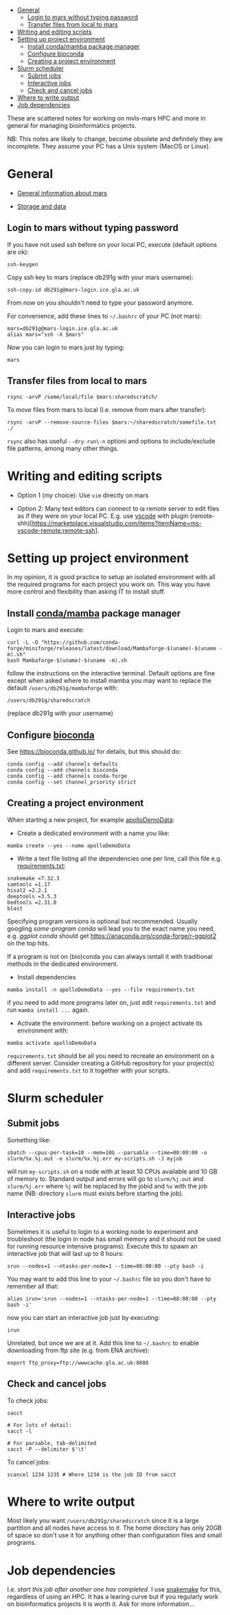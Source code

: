 <!-- vim-markdown-toc GFM -->

* [General](#general)
    * [Login to mars without typing password](#login-to-mars-without-typing-password)
    * [Transfer files from local to mars](#transfer-files-from-local-to-mars)
* [Writing and editing scripts](#writing-and-editing-scripts)
* [Setting up project environment](#setting-up-project-environment)
    * [Install conda/mamba package manager](#install-condamamba-package-manager)
    * [Configure bioconda](#configure-bioconda)
    * [Creating a project environment](#creating-a-project-environment)
* [Slurm scheduler](#slurm-scheduler)
    * [Submit jobs](#submit-jobs)
    * [Interactive jobs](#interactive-jobs)
    * [Check and cancel jobs](#check-and-cancel-jobs)
* [Where to write output](#where-to-write-output)
* [Job dependencies](#job-dependencies)

<!-- vim-markdown-toc -->

These are scattered notes for working on mvls-mars HPC and more in general for
managing bioinformatics projects.

NB: This notes are likely to change, become obsolete and definitely they are
incomplete. They assume your PC has a Unix system (MacOS or Linux).

# General

* [General information about mars](https://mars.ice.gla.ac.uk/)

* [Storage and data](https://mars.ice.gla.ac.uk/storage-and-data/)

## Login to mars without typing password

If you have not used ssh before on your local PC, execute (default options are ok):

```
ssh-keygen
```

Copy ssh key to mars (replace db291g with your mars username):

```
ssh-copy-id db291g@mars-login.ice.gla.ac.uk
```

From now on you shouldn't need to type your password anymore.

For convenience, add these lines to `~/.bashrc` of your PC (not mars):

```
mars=db291g@mars-login.ice.gla.ac.uk
alias mars="ssh -X $mars"
```

Now you can login to mars just by typing:

```
mars
```

## Transfer files from local to mars

```
rsync -arvP /some/local/file $mars:sharedscratch/
```

To *move* files from mars to local (I.e. remove from mars after transfer):

```
rsync -arvP --remove-source-files $mars:~/sharedscratch/somefile.txt ./
```

`rsync` also has useful `--dry-run\-n` optioni and options to include/exclude
file patterns, among many other things.

# Writing and editing scripts

* Option 1 (my choice): Use `vim` directly on mars 

* Option 2: Many text editors can connect to ia remote server to edit files as
  if they were on your local PC. E.g. use [vscode](https://code.visualstudio.com/)
  with plugin
  (remote-shh)[https://marketplace.visualstudio.com/items?itemName=ms-vscode-remote.remote-ssh]. 


# Setting up project environment

In my opinion, it is good practice to setup an isolated environment with all
the required programs for each project you work on. This way you have more
control and flexibility than asking IT to install stuff.

## Install [conda/mamba](https://mamba.readthedocs.io/en/latest/index.html) package manager

Login to mars and execute:

```
curl -L -O "https://github.com/conda-forge/miniforge/releases/latest/download/Mambaforge-$(uname)-$(uname -m).sh"
bash Mambaforge-$(uname)-$(uname -m).sh
```

follow the instructions on the interactive terminal. Default options are fine
except when asked where to install mamba you may want to replace the default
`/users/db291g/mambaforge` with:

```
/users/db291g/sharedscratch
```

(replace db291g with your username) 

## Configure [bioconda](https://bioconda.github.io/)

See https://bioconda.github.io/ for details, but this should do:

```
conda config --add channels defaults
conda config --add channels bioconda
conda config --add channels conda-forge
conda config --set channel_priority strict
```

## Creating a project environment

When starting a new project, for example [apolloDemoData](https://github.com/glaParaBio/apolloDemoData):

* Create a dedicated environment with a name you like:

```
mamba create --yes --name apolloDemoData
```

* Write a text file listing all the dependencies one per line, call this file e.g. [requirements.txt](https://github.com/glaParaBio/apolloDemoData/blob/master/requirements.txt):

```
snakemake =7.32.3
samtools =1.17
hisat2 =2.2.1
deeptools =3.5.3
bedtools =2.31.0
blast
```

Specifying program versions is optional but recommended. Usually googling
*some-program conda* will lead you to the exact name you need, e.g. *ggplot
conda* should get https://anaconda.org/conda-forge/r-ggplot2 on the top hits.

If a program is not on (bio)conda you can always isntall it with traditional
methods in the dedicated environment.

* Install dependencies

```
mamba install -n apolloDemoData --yes --file requirements.txt
```

if you need to add more programs later on, just edit
`requirements.txt` and run `mamba install ...` again.

* Activate the environment: before working on a project activate its environment with:

```
mamba activate apolloDemoData
```

`requirements.txt` should be all you need to recreate an environment on a
different server. Consider creating a GitHub repository for your project(s) and
add `requirements.txt` to it together with your scripts.

# Slurm scheduler

## Submit jobs

Something like:

```
sbatch --cpus-per-task=10 --mem=10G --parsable --time=08:00:00 -o slurm/%x.%j.out -e slurm/%x.%j.err my-scripts.sh -J myjob
```

will run `my-scripts.sh` on a node with at least 10 CPUs available and 10 GB of
memory to. Standard output and errors will go to `slurm/%j.out` and
`slurm/%j.err` where `%j` will be replaced by the jobid and `%x` with the job
name (NB: directory `slurm` must exists before starting the job).

## Interactive jobs

Sometimes it is useful to login to a working node to experiment and
troubleshoot (the login in node has small memory and it should not be used for
running resource intensive programs). Execute this to spawn an interactive job
that will last up to 8 hours:

```
srun --nodes=1 --ntasks-per-node=1 --time=08:00:00 --pty bash -i
```

You may want to add this line to your `~/.bashrc` file so you don't have to remember all that:

```
alias irun='srun --nodes=1 --ntasks-per-node=1 --time=08:00:00 --pty bash -i'
```

now you can start an interactive job just by executing:

```
irun
```

Unrelated, but once we are at it. Add this line to `~/.bashrc` to enable
downloading from ftp site (e.g. from ENA archive):

```
export ftp_proxy=ftp://wwwcache.gla.ac.uk:8080
```

## Check and cancel jobs

To check jobs:

```
sacct 

# For lots of detail:
sacct -l

# For parsable, tab-delimited
sacct -P --delimiter $'\t'
```

To cancel jobs:

```
scancel 1234 1235 # Where 1234 is the job ID from sacct
```

# Where to write output

Most likely you want `/users/db291g/sharedscratch` since it is a large
partition and all nodes have access to it. The home directory has only 20GB of
space so don't use it for anything other than configuration files and small programs.

# Job dependencies

I.e. *start this job after another one has completed*. I use [snakemake](https://snakemake.github.io/) for this, regardless of using
an HPC. It has a learing curve but if you regularly work on bioinformatics
projects it is worth it. Ask for more information...
